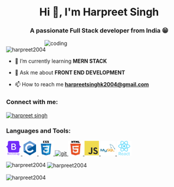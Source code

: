 <h1 align="center">Hi 👋, I'm Harpreet Singh</h1>
<h3 align="center">A passionate Full Stack developer from India 😁</h3>

<img align="right" alt="coding" width="400"  src="https://img.freepik.com/premium-vector/programming-home_118813-4357.jpg">


<p align="left"> <img src="https://komarev.com/ghpvc/?username=harpreet2004&label=Profile%20views&color=0e75b6&style=flat" alt="harpreet2004" /> </p>

- 🎯 I’m currently learning **MERN STACK**

- 💬 Ask me about **FRONT END DEVELOPMENT**

- 📫 How to reach me **harpreetsinghk2004@gmail.com**

<h3 align="left">Connect with me:</h3>
<p align="left">
<a href="https://linkedin.com/in/harpreet-singh04" target="blank"><img align="center" src="https://raw.githubusercontent.com/rahuldkjain/github-profile-readme-generator/master/src/images/icons/Social/linked-in-alt.svg" alt="harpreet singh" height="30" width="40" /></a>
</p>

<h3 align="left">Languages and Tools:</h3>
<p align="left"> <a href="https://getbootstrap.com" target="_blank" rel="noreferrer"> <img src="https://raw.githubusercontent.com/devicons/devicon/master/icons/bootstrap/bootstrap-plain-wordmark.svg" alt="bootstrap" width="40" height="40"/> </a> <a href="https://www.cprogramming.com/" target="_blank" rel="noreferrer"> <img src="https://raw.githubusercontent.com/devicons/devicon/master/icons/c/c-original.svg" alt="c" width="40" height="40"/> </a> <a href="https://www.w3schools.com/css/" target="_blank" rel="noreferrer"> <img src="https://raw.githubusercontent.com/devicons/devicon/master/icons/css3/css3-original-wordmark.svg" alt="css3" width="40" height="40"/> </a> <a href="https://git-scm.com/" target="_blank" rel="noreferrer"> <img src="https://www.vectorlogo.zone/logos/git-scm/git-scm-icon.svg" alt="git" width="40" height="40"/> </a> <a href="https://www.w3.org/html/" target="_blank" rel="noreferrer"> <img src="https://raw.githubusercontent.com/devicons/devicon/master/icons/html5/html5-original-wordmark.svg" alt="html5" width="40" height="40"/> </a> <a href="https://developer.mozilla.org/en-US/docs/Web/JavaScript" target="_blank" rel="noreferrer"> <img src="https://raw.githubusercontent.com/devicons/devicon/master/icons/javascript/javascript-original.svg" alt="javascript" width="40" height="40"/> </a> <a href="https://www.mysql.com/" target="_blank" rel="noreferrer"> <img src="https://raw.githubusercontent.com/devicons/devicon/master/icons/mysql/mysql-original-wordmark.svg" alt="mysql" width="40" height="40"/> </a> <a href="https://reactjs.org/" target="_blank" rel="noreferrer"> <img src="https://raw.githubusercontent.com/devicons/devicon/master/icons/react/react-original-wordmark.svg" alt="react" width="40" height="40"/> </a> </p>

<p><img align="left" src="https://github-readme-stats.vercel.app/api/top-langs?username=harpreet2004&show_icons=true&locale=en&layout=compact" alt="harpreet2004" /></p>

<p>&nbsp;<img align="center" src="https://github-readme-stats.vercel.app/api?username=harpreet2004&show_icons=true&locale=en" alt="harpreet2004" /></p>

<p><img align="center" src="https://github-readme-streak-stats.herokuapp.com/?user=harpreet2004&" alt="harpreet2004" /></p>
